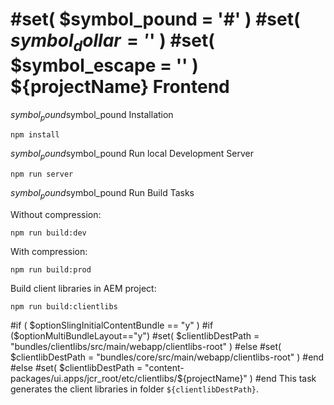 #set( $symbol_pound = '#' )
#set( $symbol_dollar = '$' )
#set( $symbol_escape = '\' )
${projectName} Frontend
=======================

$symbol_pound$symbol_pound Installation

```
npm install
```

$symbol_pound$symbol_pound Run local Development Server

```
npm run server
```

$symbol_pound$symbol_pound Run Build Tasks

Without compression:

```
npm run build:dev
```

With compression:

```
npm run build:prod
```

Build client libraries in AEM project:

```
npm run build:clientlibs
```

#if ( $optionSlingInitialContentBundle == "y" )
#if ($optionMultiBundleLayout=="y")
#set( $clientlibDestPath = "bundles/clientlibs/src/main/webapp/clientlibs-root" )
#else
#set( $clientlibDestPath = "bundles/core/src/main/webapp/clientlibs-root" )
#end
#else
#set( $clientlibDestPath = "content-packages/ui.apps/jcr_root/etc/clientlibs/${projectName}" )
#end
This task generates the client libraries in folder `${clientlibDestPath}`.
